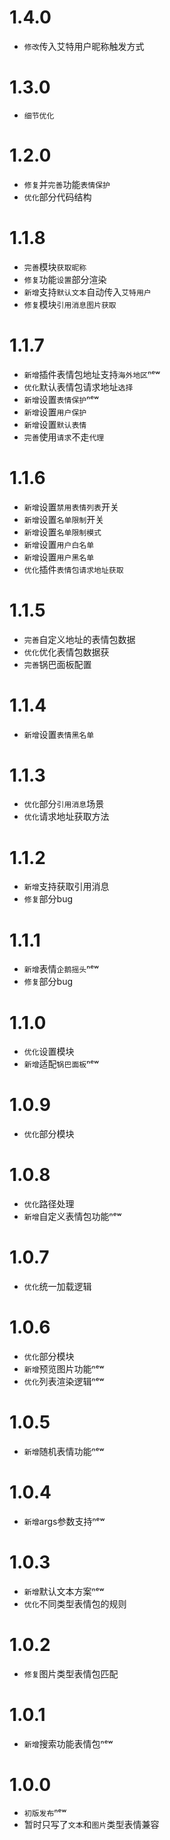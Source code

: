 # 1.4.0
- `修改`传入艾特用户昵称触发方式

# 1.3.0
- `细节优化`

# 1.2.0
- `修复`并`完善`功能`表情保护`
- `优化`部分代码结构

# 1.1.8
- `完善`模块`获取昵称`
- `修复`功能`设置`部分渲染
- `新增`支持`默认文本`自动传入`艾特用户`
- `修复`模块`引用消息图片获取`

# 1.1.7
- `新增`插件表情包地址支持`海外地区`ⁿᵉʷ
- `优化`默认表情包请求地址`选择`
- `新增`设置`表情保护`ⁿᵉʷ
- `新增`设置`用户保护`
- `新增`设置`默认表情`
- `完善`使用`请求`不走`代理`

# 1.1.6
- `新增`设置`禁用表情列表`开关
- `新增`设置`名单限制`开关
- `新增`设置`名单限制模式`
- `新增`设置`用户白名单`
- `新增`设置`用户黑名单`
- `优化`插件`表情包请求地址获取`

# 1.1.5
- `完善`自定义地址的表情包数据
- `优化`优化表情包数据获
- `完善`锅巴面板配置

# 1.1.4
- `新增`设置`表情黑名单`

# 1.1.3
- `优化`部分`引用消息`场景
- `优化`请求地址获取方法

# 1.1.2
- `新增`支持获取引用消息
- `修复`部分bug

# 1.1.1
- `新增`表情`企鹅摇头`ⁿᵉʷ
- `修复`部分bug

# 1.1.0
- `优化`设置模块
- `新增`适配`锅巴面板`ⁿᵉʷ

# 1.0.9
- `优化`部分模块

# 1.0.8
- `优化`路径处理
- `新增`自定义表情包功能ⁿᵉʷ

# 1.0.7
- `优化`统一加载逻辑

# 1.0.6
- `优化`部分模块
- `新增`预览图片功能ⁿᵉʷ
- `优化`列表渲染逻辑ⁿᵉʷ

# 1.0.5
- `新增`随机表情功能ⁿᵉʷ

# 1.0.4
- `新增`args参数支持ⁿᵉʷ

# 1.0.3
- `新增`默认文本方案ⁿᵉʷ
- `优化`不同类型表情包的规则

# 1.0.2
- `修复`图片类型表情包匹配

# 1.0.1
- `新增`搜索功能表情包ⁿᵉʷ

# 1.0.0
- `初版发布`ⁿᵉʷ
- 暂时只写了`文本`和`图片`类型表情兼容